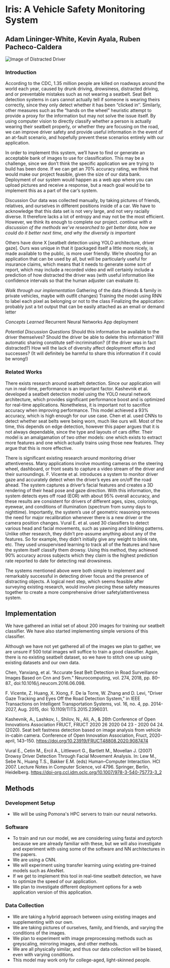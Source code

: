 # Iris: A Vehicle Safety Monitoring System
## Adam Lininger-White, Kevin Ayala, Ruben Pacheco-Caldera

![Image of Distracted Driver](https://github.com/rubeneezy/Iris/blob/main/Figure2_5-1024x629.jpg)

### Introduction 
According to the CDC, 1.35 million people are killed on roadways around the world each year, caused by drunk driving, drowsiness, distracted driving, and or preventable mistakes such as not wearing a seatbelt. Seat Belt detection systems in cars cannot actually tell if someone is wearing theirs correctly, since they only detect whether it has been “clicked in’’. Similarly, other measures such as the “hands on the wheel” heuristic attempt to provide a proxy for the information but may not solve the issue itself. By using computer vision to directly classify whether a person is actually wearing their seatbelt properly, or whether they are focusing on the road, we can improve driver safety and provide useful information in the event of an at-fault scenario, and hopefully prevent these scenarios entirely with our application.

In order to implement this system, we’ll have to find or generate an acceptable bank of images to use for classification. This may be a challenge, since we don’t think the specific application we are trying to build has been done. If we can get an 70% accuracy rating, we think that would make our project feasible, given the size of our data bank. Deployment of our system would happen as a web app where you can upload pictures and receive a response, but a reach goal would be to implement this as a part of the car’s system.

Discussion
Our data was collected manually, by taking pictures of friends, relatives, and ourselves in different positions inside of a car. We have to acknowledge that this data set is not very large, and not very racially diverse. It therefore lacks a lot of entropy and may not be the most efficient. However, we think its enough to complete our project.
*continue with a discussion of the methods we’ve researched to get better data, how we could do it better next time, and why the diversity is important*

Others have done X [seatbelt detection using YOLO architecture, driver gaze]. Ours was unique in that it (packaged itself a little more nicely, is made available to the public, is more user friendly. We’re shooting for an application that can be used by all, but will be particularly useful for insurance claims, which means that it needs to generate some sort of report, which may include a recorded video and will certainly include a prediction of how distracted the driver was (with useful information like confidence intervals so that the human adjuster can evaluate it).

*Walk through our implementation*
Gathering of the data (friends & family in private vehicles, maybe with outfit changes)
Training the model using RNN to label each pixel as belonging or not to the class
Finalizing the application: probably just a txt output that can be easily attached as an email or demand letter

*Concepts Learned*
Recurrent Neural Networks
App deployment

*Potential Discussion Questions*
Should this information be available to the driver themselves?
Should the driver be able to delete this information? Will automatic sharing constitute self-incrimination? (if the driver was in fact distracted?)
 How will the lack of diversity affect deployment efforts and successes? (It will definitely be harmful to share this information if it could be wrong!)


### Related Works
There exists research around seatbelt detection. Since our application will run in real-time, performance is an important factor. Kashevnik et al. developed a seatbelt detection model using the YOLO neural network architecture, which provides significant performance boost and is optimized for real-time applications. Nonetheless, it is important not to sacrifice accuracy when improving performance. This model achieved a 93% accuracy, which is high enough for our use case.  Chen et al. used CNNs to detect whether seat belts were being worn, much like ours will. Most of the time, this depends on edge detection, however this paper argues that  it is not always dependable, since the type and layouts of cars differ. Their model is an amalgamation of two other models: one which exists to extract more features and one which actually trains using those new features. They argue that this is more effective. 

There is significant existing research around monitoring driver attentiveness. Many applications involve mounting cameras on the steering wheel, dashboard, or front seats to capture a video stream of the driver and their surroundings. F. Vicente et al. introduces a system to monitor driver gaze and accurately detect when the driver’s eyes are on/off the road ahead. The system captures a driver’s facial features and creates a 3D rendering of their head pose and gaze direction. With this information, the system detects eyes off road (EOR) with about 95% overall accuracy, and these results are consistent for drivers of different ages, sizes, colorings, eyewear, and conditions of illumination (spectrum from sunny days to nighttime). Importantly, the system’s use of geometric reasoning removes the need for major recalibration whenever there is a new driver or the camera position changes. Vural E. et al. used 30 classifiers to detect various head and facial movements, such as yawning and blinking patterns. Unlike other research, they didn’t pre-assume anything about any of the features. So for example, they didn’t initially give any weight to blink rate, etc. They used unsupervised learning to track all of the features and have the system itself classify them drowsy. Using this method, they achieved 90% accuracy across subjects which they claim is the highest prediction rate reported to date for detecting real drowsiness. 

The systems mentioned above were both simple to implement and remarkably successful in detecting driver focus and the presence of distracting objects. A logical next step, which seems feasible after surveying existing research, would involve piecing these safety measures together to create a more comprehensive driver safety/attentiveness system. 

## Implementation

We have gathered an initial set of about 200 images for training our seatbelt classifier. We have also started implementing simple versions of this classifier.

Although we have not yet gathered all of the images we plan to gather, we are unsure if 500 total images will suffice to train a good classifier. Again, there is no existing seatbelt dataset, so we have to stitch one up using existing datasets and our own data.


Chen, Yanxiang, et al. “Accurate Seat Belt Detection in Road Surveillance Images Based on Cnn and Svm.” Neurocomputing, vol. 274, 2018, pp. 80–87., doi:10.1016/j.neucom.2016.06.098.

F. Vicente, Z. Huang, X. Xiong, F. De la Torre, W. Zhang and D. Levi, "Driver Gaze Tracking and Eyes Off the Road Detection System," in IEEE Transactions on Intelligent Transportation Systems, vol. 16, no. 4, pp. 2014-2027, Aug. 2015, doi: 10.1109/TITS.2015.2396031.

Kashevnik, A., Lashkov, I., Shilov, N., Ali, A., & 26th Conference of Open Innovations Association FRUCT, FRUCT 2020 26 2020 04 23 - 2020 04 24. (2020). Seat belt fastness detection based on image analysis from vehicle in-cabin camera. Conference of Open Innovation Association, Fruct, 2020-april, 143–150. https://doi.org/10.23919/FRUCT48808.2020.9087474

Vural E., Cetin M., Ercil A., Littlewort G., Bartlett M., Movellan J. (2007) Drowsy Driver Detection Through Facial Movement Analysis. In: Lew M., Sebe N., Huang T.S., Bakker E.M. (eds) Human–Computer Interaction. HCI 2007. Lecture Notes in Computer Science, vol 4796. Springer, Berlin, Heidelberg. https://doi-org.ccl.idm.oclc.org/10.1007/978-3-540-75773-3_2

## Methods

### Development Setup
- We will be using Pomona's HPC servers to train our neural networks.

### Software
- To train and run our model, we are considering using fastai and pytorch because we are already familiar with these, but we will also investigate and experiment with using some of the software and NN architectures in the papers.
- We are using a CNN.
- We will experiment using transfer learning using existing pre-trained models such as AlexNet.
- If we get to implement this tool in real-time seatbelt detection, we have to optimize the speed of our application.
- We plan to investigate different deployment options for a web application version of this application.

### Data Collection
- We are taking a hybrid approach between using existing images and supplementing with our own.
- We are taking pictures of ourselves, family, and friends, and varying the conditions of the images.
- We plan to experiment with image preprocessing methods such as greyscaling, mirroring images, and other methods.
- We are all physically similar, and thus our data collection will be biased, even with varying conditions.
- This model may work only for college-aged, light-skinned people.


